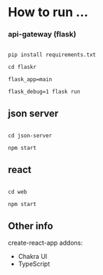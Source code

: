 # How to run ...

### api-gateway (flask)

```shell

pip install requirements.txt

cd flaskr

flask_app=main

flask_debug=1 flask run

```

## json server

```shell

cd json-server

npm start

```

## react

```shell

cd web

npm start

```

## Other info

create-react-app addons:

- Chakra UI
- TypeScript
